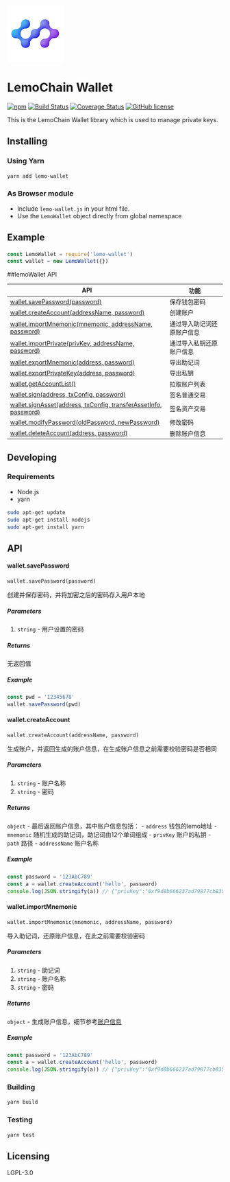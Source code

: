 ![Logo of the project](./logo.png)

# LemoChain Wallet
[![npm](https://img.shields.io/npm/v/lemo-wallet.svg?style=flat-square)](https://www.npmjs.com/package/lemo-wallet)
[![Build Status](https://travis-ci.org/LemoFoundationLtd/lemo-wallet.svg?branch=master)](https://travis-ci.org/LemoFoundationLtd/lemo-wallet)
[![Coverage Status](https://coveralls.io/repos/github/LemoFoundationLtd/lemo-wallet/badge.svg?branch=master)](https://coveralls.io/github/LemoFoundationLtd/lemo-wallet?branch=master)
[![GitHub license](https://img.shields.io/badge/license-LGPL3.0-blue.svg?style=flat-square)](https://github.com/LemoFoundationLtd/lemo-wallet/blob/master/LICENSE)

This is the LemoChain Wallet library which is used to manage private keys.



## Installing

### Using Yarn

```bash
yarn add lemo-wallet
```

### As Browser module

* Include `lemo-wallet.js` in your html file.
* Use the `LemoWallet` object directly from global namespace

## Example

```js
const LemoWallet = require('lemo-wallet')
const wallet = new LemoWallet({})
```

##lemoWallet API

| API                                                                        | 功能                         
| -------------------------------------------------------------------------- | ------------------------------ |
| [wallet.savePassword(password)](#submodule-wallet-savePassword)         | 保存钱包密码       |
| [wallet.createAccount(addressName, password)](#submodule-wallet-createAccount)         | 创建账户       |
| [wallet.importMnemonic(mnemonic, addressName, password)](#submodule-wallet-importMnemonic)         | 通过导入助记词还原账户信息       |
| [wallet.importPrivate(privKey, addressName, password)](#submodule-wallet-importPrivate)         | 通过导入私钥还原账户信息       |
| [wallet.exportMnemonic(address, password)](#submodule-wallet-exportMnemonic)         | 导出助记词       |
| [wallet.exportPrivateKey(address, password)](#submodule-wallet-exportPrivateKey)         | 导出私钥       |
| [wallet.getAccountList()](#submodule-wallet-getAccountList)         | 拉取账户列表       |
| [wallet.sign(address, txConfig, password)](#submodule-wallet-sign)         | 签名普通交易       |
| [wallet.signAsset(address, txConfig, transferAssetInfo, password)](#submodule-wallet-signAsset)         | 签名资产交易       |
| [wallet.modifyPassword(oldPassword, newPassword)](#submodule-wallet-modifyPassword)         | 修改密码       |
| [wallet.deleteAccount(address, password)](#submodule-wallet-deleteAccount)         | 删除账户信息       |



## Developing

### Requirements

* Node.js
* yarn

```bash
sudo apt-get update
sudo apt-get install nodejs
sudo apt-get install yarn
```

## API

<a name="submodule-wallet-savePassword"></a>

#### wallet.savePassword

```
wallet.savePassword(password)
```

创建并保存密码，并将加密之后的密码存入用户本地

##### Parameters

1. `string` - 用户设置的密码

##### Returns

无返回值

##### Example

```js
const pwd = '12345678'
wallet.savePassword(pwd)
```

<a name="submodule-wallet-createAccount"></a>

#### wallet.createAccount

```
wallet.createAccount(addressName, password)
```

生成账户，并返回生成的账户信息，在生成账户信息之前需要校验密码是否相同

##### Parameters

1. `string` - 账户名称
2. `string` - 密码

##### Returns

`object` - 最后返回账户信息，其中账户信息包括：
        - `address` 钱包的lemo地址
        - `mnemonic` 随机生成的助记词，助记词由12个单词组成
        - `privKey` 账户的私钥
        - `path` 路径
        - `addressName` 账户名称

##### Example

```js
const password = '123AbC789'
const a = wallet.createAccount('hello', password)
console.log(JSON.stringify(a)) // {"privKey":"0xf9d8b666237ad79877cb8356c97f3aaa503700bb37a9c19767e97f059f0f9594","address":"Lemo83ZS6A5JFYQCHJJSZSSDKP2H26Z5FFRR5447","mnemonic":"reject job eight parade push miss honey leave pact genuine ivory put","addressName":"hello","path":"m/44'/60'/0'/0"}
```

<a name="submodule-wallet-importMnemonic"></a>

#### wallet.importMnemonic

```
wallet.importMnemonic(mnemonic, addressName, password)
```

导入助记词，还原账户信息，在此之前需要校验密码

##### Parameters

1. `string` - 助记词
2. `string` - 账户名称
3. `string` - 密码

##### Returns

`object` - 生成账户信息，细节参考[账户信息](#submodule-wallet-createAccount)

##### Example

```js
const password = '123AbC789'
const a = wallet.createAccount('hello', password)
console.log(JSON.stringify(a)) // {"privKey":"0xf9d8b666237ad79877cb8356c97f3aaa503700bb37a9c19767e97f059f0f9594","address":"Lemo83ZS6A5JFYQCHJJSZSSDKP2H26Z5FFRR5447","mnemonic":"reject job eight parade push miss honey leave pact genuine ivory put","addressName":"hello","path":"m/44'/60'/0'/0"}
```


### Building

```bash
yarn build
```

### Testing

```bash
yarn test
```

## Licensing

LGPL-3.0
